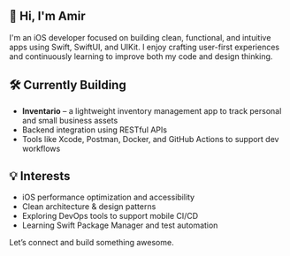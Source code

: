 ## 👋 Hi, I'm Amir

I'm an iOS developer focused on building clean, functional, and intuitive apps using Swift, SwiftUI, and UIKit. I enjoy crafting user-first experiences and continuously learning to improve both my code and design thinking.

## 🛠️ Currently Building
- **Inventario** – a lightweight inventory management app to track personal and small business assets
- Backend integration using RESTful APIs
- Tools like Xcode, Postman, Docker, and GitHub Actions to support dev workflows

## 💡 Interests
- iOS performance optimization and accessibility
- Clean architecture & design patterns
- Exploring DevOps tools to support mobile CI/CD
- Learning Swift Package Manager and test automation

Let’s connect and build something awesome.
